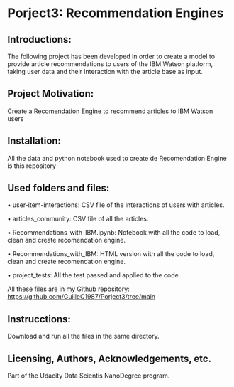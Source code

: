 # Porject3: Recommendation Engines

## Introductions:
The following project has been developed in order to create a model to provide article recommendations to users of the IBM Watson platform, taking user data and their interaction with the article base as input.

## Project Motivation:
Create a Recomendation Engine to recommend articles to IBM Watson users

## Installation:
All the data and python notebook used to create de Recomendation Engine is this repository

## Used folders and files:

• user-item-interactions: CSV file of the interactions of users with articles.

• articles_community: CSV file of all the articles.

• Recommendations_with_IBM.ipynb: Notebook with all the code to load, clean and create recomendation engine.

• Recommendations_with_IBM: HTML version with all the code to load, clean and create recomendation engine.

• project_tests: All the test passed and applied to the code.

All these files are in my Github repository: https://github.com/GuilleC1987/Porject3/tree/main

## Instrucctions:
Download and run all the files in the same directory.

## Licensing, Authors, Acknowledgements, etc.
Part of the Udacity Data Scientis NanoDegree program.
